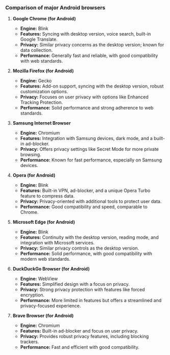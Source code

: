 ### Comparison of major Android browsers 

1. **Google Chrome (for Android)**
   - **Engine:** Blink
   - **Features:** Syncing with desktop version, voice search, built-in Google Translate.
   - **Privacy:** Similar privacy concerns as the desktop version; known for data collection.
   - **Performance:** Generally fast and reliable, with good compatibility with web standards.

2. **Mozilla Firefox (for Android)**
   - **Engine:** Gecko
   - **Features:** Add-on support, syncing with the desktop version, robust customization options.
   - **Privacy:** Focuses on user privacy with options like Enhanced Tracking Protection.
   - **Performance:** Solid performance and strong adherence to web standards.

3. **Samsung Internet Browser**
   - **Engine:** Chromium
   - **Features:** Integration with Samsung devices, dark mode, and a built-in ad-blocker.
   - **Privacy:** Offers privacy settings like Secret Mode for more private browsing.
   - **Performance:** Known for fast performance, especially on Samsung devices.

4. **Opera (for Android)**
   - **Engine:** Blink
   - **Features:** Built-in VPN, ad-blocker, and a unique Opera Turbo feature to compress data.
   - **Privacy:** Privacy-oriented with additional tools to protect user data.
   - **Performance:** Good compatibility and speed, comparable to Chrome.

5. **Microsoft Edge (for Android)**
   - **Engine:** Blink
   - **Features:** Continuity with the desktop version, reading mode, and integration with Microsoft services.
   - **Privacy:** Similar privacy controls as the desktop version.
   - **Performance:** Solid performance, with good compatibility with modern web standards.

6. **DuckDuckGo Browser (for Android)**
   - **Engine:** WebView
   - **Features:** Simplified design with a focus on privacy.
   - **Privacy:** Strong privacy protection with features like forced encryption.
   - **Performance:** More limited in features but offers a streamlined and privacy-focused experience.

7. **Brave Browser (for Android)**
   - **Engine:** Chromium
   - **Features:** Built-in ad-blocker and focus on user privacy.
   - **Privacy:** Provides robust privacy features, including blocking trackers.
   - **Performance:** Fast and efficient with good compatibility.

